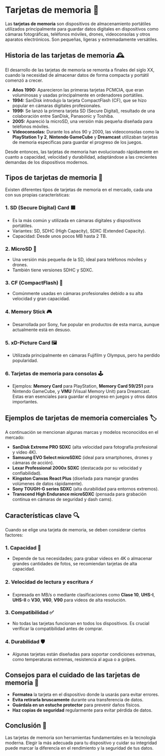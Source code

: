 # Tarjetas de memoria 💾

Las **tarjetas de memoria** son dispositivos de almacenamiento portátiles utilizados principalmente para guardar datos digitales en dispositivos como cámaras fotográficas, teléfonos móviles, drones, videoconsolas y otros aparatos electrónicos. Son pequeñas, ligeras y extremadamente versátiles.

## Historia de las tarjetas de memoria 🕰️
El desarrollo de las tarjetas de memoria se remonta a finales del siglo XX, cuando la necesidad de almacenar datos de forma compacta y portátil comenzó a crecer. 

- **Años 1990:** Aparecieron las primeras tarjetas PCMCIA, que eran voluminosas y usadas principalmente en ordenadores portátiles.
- **1994:** SanDisk introdujo la tarjeta CompactFlash (CF), que se hizo popular en cámaras digitales profesionales.
- **1999:** Se lanzó la primera tarjeta SD (Secure Digital), resultado de una colaboración entre SanDisk, Panasonic y Toshiba. 
- **2005:** Apareció la microSD, una versión más pequeña diseñada para teléfonos móviles.
- **Videoconsolas:** Durante los años 90 y 2000, las videoconsolas como la **PlayStation 1 y 2**, **Nintendo GameCube** y **Dreamcast** utilizaban tarjetas de memoria específicas para guardar el progreso de los juegos.

Desde entonces, las tarjetas de memoria han evolucionado rápidamente en cuanto a capacidad, velocidad y durabilidad, adaptándose a las crecientes demandas de los dispositivos modernos.

## Tipos de tarjetas de memoria 📂
Existen diferentes tipos de tarjetas de memoria en el mercado, cada una con sus propias características:

### 1. **SD (Secure Digital) Card** 🟦
- Es la más común y utilizada en cámaras digitales y dispositivos portátiles.
- Variantes: SD, SDHC (High Capacity), SDXC (Extended Capacity).
- Capacidad: Desde unos pocos MB hasta 2 TB.

### 2. **MicroSD** 📱
- Una versión más pequeña de la SD, ideal para teléfonos móviles y drones.
- También tiene versiones SDHC y SDXC.

### 3. **CF (CompactFlash)** 📸
- Comúnmente usadas en cámaras profesionales debido a su alta velocidad y gran capacidad.

### 4. **Memory Stick** 🎮
- Desarrollada por Sony, fue popular en productos de esta marca, aunque actualmente está en desuso.

### 5. **xD-Picture Card** 🖼️
- Utilizada principalmente en cámaras Fujifilm y Olympus, pero ha perdido popularidad.

### 6. **Tarjetas de memoria para consolas** 🕹️
- Ejemplos: **Memory Card** para PlayStation, **Memory Card 59/251** para Nintendo GameCube, y **VMU** (Visual Memory Unit) para Dreamcast. Estas eran esenciales para guardar el progreso en juegos y otros datos importantes.

## Ejemplos de tarjetas de memoria comerciales 🏷️
A continuación se mencionan algunas marcas y modelos reconocidos en el mercado:

- **SanDisk Extreme PRO SDXC** (alta velocidad para fotografía profesional y video 4K).
- **Samsung EVO Select microSDXC** (ideal para smartphones, drones y cámaras de acción).
- **Lexar Professional 2000x SDXC** (destacada por su velocidad y confiabilidad).
- **Kingston Canvas React Plus** (diseñada para manejar grandes volúmenes de datos rápidamente).
- **Sony TOUGH-G series SDXC** (alta durabilidad para entornos extremos).
- **Transcend High Endurance microSDXC** (pensada para grabación continua en cámaras de seguridad y dash cams).

## Características clave 🔍
Cuando se elige una tarjeta de memoria, se deben considerar ciertos factores:

### 1. **Capacidad** 💽
- Depende de tus necesidades; para grabar videos en 4K o almacenar grandes cantidades de fotos, se recomiendan tarjetas de alta capacidad.

### 2. **Velocidad de lectura y escritura** ⚡
- Expresada en MB/s o mediante clasificaciones como **Clase 10**, **UHS-I**, **UHS-II** o **V30**, **V60**, **V90** para videos de alta resolución.

### 3. **Compatibilidad** ✅
- No todas las tarjetas funcionan en todos los dispositivos. Es crucial verificar la compatibilidad antes de comprar.

### 4. **Durabilidad** 🛡️
- Algunas tarjetas están diseñadas para soportar condiciones extremas, como temperaturas extremas, resistencia al agua o a golpes.

## Consejos para el cuidado de las tarjetas de memoria 🧹
- **Formatea** la tarjeta en el dispositivo donde la usarás para evitar errores.
- **Evita retirarla bruscamente** durante una transferencia de datos.
- **Guárdala en un estuche protector** para prevenir daños físicos.
- **Haz copias de seguridad** regularmente para evitar pérdida de datos.

## Conclusión 🏁
Las tarjetas de memoria son herramientas fundamentales en la tecnología moderna. Elegir la más adecuada para tu dispositivo y cuidar su integridad puede marcar la diferencia en el rendimiento y la seguridad de tus datos.




